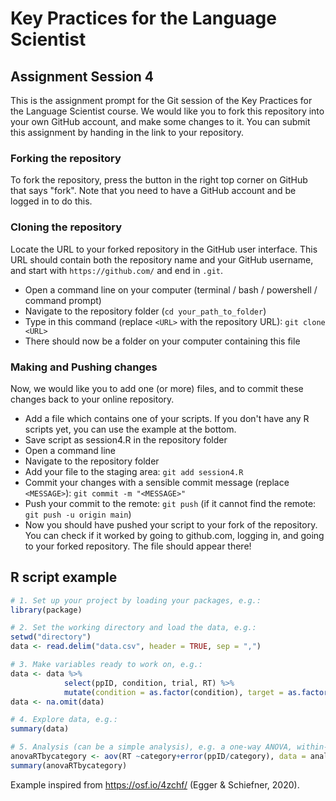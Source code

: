 # Key Practices for the Language Scientist

## Assignment Session 4

This is the assignment prompt for the Git session of the Key Practices for the Language Scientist course.
We would like you to fork this repository into your own GitHub account, and make some changes to it.
You can submit this assignment by handing in the link to your repository.

### Forking the repository

To fork the repository, press the button in the right top corner on GitHub that says "fork".
Note that you need to have a GitHub account and be logged in to do this.

### Cloning the repository

Locate the URL to your forked repository in the GitHub user interface.
This URL should contain both the repository name and your GitHub username, and start with `https://github.com/` and end in `.git`.

- Open a command line on your computer (terminal / bash / powershell / command prompt)
- Navigate to the repository folder (`cd your_path_to_folder`)
- Type in this command (replace `<URL>` with the repository URL): `git clone <URL>`
- There should now be a folder on your computer containing this file

### Making and Pushing changes

Now, we would like you to add one (or more) files, and to commit these changes back to your online repository.

- Add a file which contains one of your scripts. If you don't have any R scripts yet, you can use the example at the bottom.
- Save script as session4.R in the repository folder
- Open a command line
- Navigate to the repository folder
- Add your file to the staging area: `git add session4.R`
- Commit your changes with a sensible commit message (replace `<MESSAGE>`): `git commit -m "<MESSAGE>"`
- Push your commit to the remote: `git push` (if it cannot find the remote: `git push -u origin main`)
- Now you should have pushed your script to your fork of the repository. You can check if it worked by going to github.com, logging in, and going to your forked repository. The file should appear there!

## R script example

```r
# 1. Set up your project by loading your packages, e.g.:
library(package)

# 2. Set the working directory and load the data, e.g.:
setwd("directory")
data <- read.delim("data.csv", header = TRUE, sep = ",")

# 3. Make variables ready to work on, e.g.:
data <- data %>%
            select(ppID, condition, trial, RT) %>%
            mutate(condition = as.factor(condition), target = as.factor(target))
data <- na.omit(data)

# 4. Explore data, e.g.:
summary(data)

# 5. Analysis (can be a simple analysis), e.g. a one-way ANOVA, within-subjects:
anovaRTbycategory <- aov(RT ~category+error(ppID/category), data = analysis_anova)
summary(anovaRTbycategory)
```

Example inspired from <https://osf.io/4zchf/> (Egger & Schiefner, 2020).
